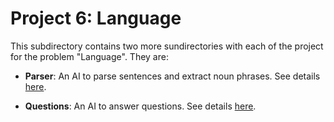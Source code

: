 # Project 6: Language

This subdirectory contains two more sundirectories with each of the project
for the problem "Language". They are:

- **Parser**: An AI to parse sentences and extract noun phrases.
  See details [here](parser/README.md).

- **Questions**: An AI to answer questions.
  See details [here](questions/README.md).
